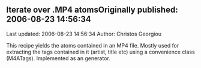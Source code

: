 ## Iterate over .MP4 atomsOriginally published: 2006-08-23 14:56:34 
Last updated: 2006-08-23 14:56:34 
Author: Christos Georgiou 
 
This recipe yields the atoms contained in an MP4 file. Mostly used for extracting the tags contained in it (artist, title etc) using a convenience class (M4ATags). Implemented as an generator.